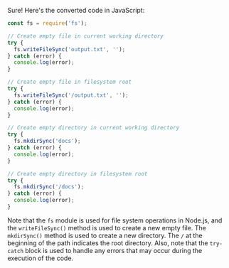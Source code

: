 Sure! Here's the converted code in JavaScript:
```javascript
const fs = require('fs');

// Create empty file in current working directory
try {
  fs.writeFileSync('output.txt', '');
} catch (error) {
  console.log(error);
}

// Create empty file in filesystem root
try {
  fs.writeFileSync('/output.txt', '');
} catch (error) {
  console.log(error);
}

// Create empty directory in current working directory
try {
  fs.mkdirSync('docs');
} catch (error) {
  console.log(error);
}

// Create empty directory in filesystem root
try {
  fs.mkdirSync('/docs');
} catch (error) {
  console.log(error);
}
```
Note that the `fs` module is used for file system operations in Node.js, and the `writeFileSync()` method is used to create a new empty file. The `mkdirSync()` method is used to create a new directory. The `/` at the beginning of the path indicates the root directory.
Also, note that the `try-catch` block is used to handle any errors that may occur during the execution of the code.
